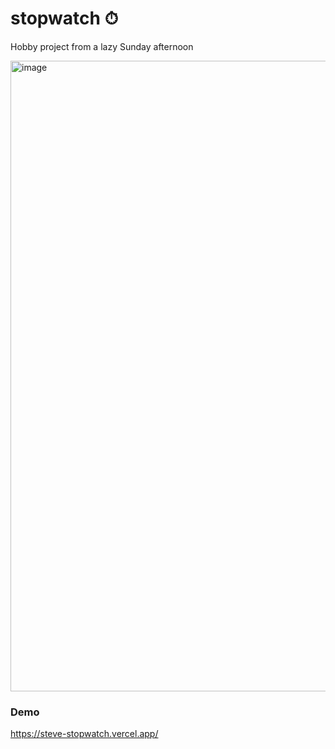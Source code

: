 # stopwatch ⏱
Hobby project from a lazy Sunday afternoon 

<img width="1009" alt="image" src="https://github.com/StephenAraka/stopwatch/assets/29985169/2251f2cf-0078-4e08-8b3c-3aa83e1a57b4">

### Demo
https://steve-stopwatch.vercel.app/

